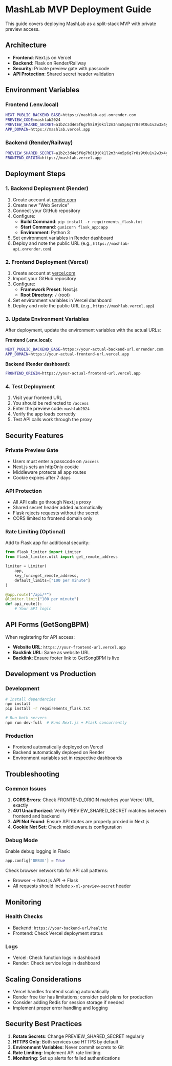 # MashLab MVP Deployment Guide

This guide covers deploying MashLab as a split-stack MVP with private preview access.

## Architecture

- **Frontend**: Next.js on Vercel
- **Backend**: Flask on Render/Railway
- **Security**: Private preview gate with passcode
- **API Protection**: Shared secret header validation

## Environment Variables

### Frontend (.env.local)
```bash
NEXT_PUBLIC_BACKEND_BASE=https://mashlab-api.onrender.com
PREVIEW_CODE=mashlab2024
PREVIEW_SHARED_SECRET=a1b2c3d4e5f6g7h8i9j0k1l2m3n4o5p6q7r8s9t0u1v2w3x4y5z6a7b8c9d0e1f2g3h4i5j6k7l8m9n0o1p2q3r4s5t6u7v8w9x0y1z2
APP_DOMAIN=https://mashlab.vercel.app
```

### Backend (Render/Railway)
```bash
PREVIEW_SHARED_SECRET=a1b2c3d4e5f6g7h8i9j0k1l2m3n4o5p6q7r8s9t0u1v2w3x4y5z6a7b8c9d0e1f2g3h4i5j6k7l8m9n0o1p2q3r4s5t6u7v8w9x0y1z2
FRONTEND_ORIGIN=https://mashlab.vercel.app
```

## Deployment Steps

### 1. Backend Deployment (Render)

1. Create account at [render.com](https://render.com)
2. Create new "Web Service"
3. Connect your GitHub repository
4. Configure:
   - **Build Command**: `pip install -r requirements_flask.txt`
   - **Start Command**: `gunicorn flask_app:app`
   - **Environment**: Python 3
5. Set environment variables in Render dashboard
6. Deploy and note the public URL (e.g., `https://mashlab-api.onrender.com`)

### 2. Frontend Deployment (Vercel)

1. Create account at [vercel.com](https://vercel.com)
2. Import your GitHub repository
3. Configure:
   - **Framework Preset**: Next.js
   - **Root Directory**: `/` (root)
4. Set environment variables in Vercel dashboard
5. Deploy and note the public URL (e.g., `https://mashlab.vercel.app`)

### 3. Update Environment Variables

After deployment, update the environment variables with the actual URLs:

**Frontend (.env.local)**:
```bash
NEXT_PUBLIC_BACKEND_BASE=https://your-actual-backend-url.onrender.com
APP_DOMAIN=https://your-actual-frontend-url.vercel.app
```

**Backend (Render dashboard)**:
```bash
FRONTEND_ORIGIN=https://your-actual-frontend-url.vercel.app
```

### 4. Test Deployment

1. Visit your frontend URL
2. You should be redirected to `/access`
3. Enter the preview code: `mashlab2024`
4. Verify the app loads correctly
5. Test API calls work through the proxy

## Security Features

### Private Preview Gate
- Users must enter a passcode on `/access`
- Next.js sets an httpOnly cookie
- Middleware protects all app routes
- Cookie expires after 7 days

### API Protection
- All API calls go through Next.js proxy
- Shared secret header added automatically
- Flask rejects requests without the secret
- CORS limited to frontend domain only

### Rate Limiting (Optional)
Add to Flask app for additional security:
```python
from flask_limiter import Limiter
from flask_limiter.util import get_remote_address

limiter = Limiter(
    app,
    key_func=get_remote_address,
    default_limits=["100 per minute"]
)

@app.route("/api/*")
@limiter.limit("100 per minute")
def api_route():
    # Your API logic
```

## API Forms (GetSongBPM)

When registering for API access:

- **Website URL**: `https://your-frontend-url.vercel.app`
- **Backlink URL**: Same as website URL
- **Backlink**: Ensure footer link to GetSongBPM is live

## Development vs Production

### Development
```bash
# Install dependencies
npm install
pip install -r requirements_flask.txt

# Run both servers
npm run dev-full  # Runs Next.js + Flask concurrently
```

### Production
- Frontend automatically deployed on Vercel
- Backend automatically deployed on Render
- Environment variables set in respective dashboards

## Troubleshooting

### Common Issues

1. **CORS Errors**: Check FRONTEND_ORIGIN matches your Vercel URL exactly
2. **401 Unauthorized**: Verify PREVIEW_SHARED_SECRET matches between frontend and backend
3. **API Not Found**: Ensure API routes are properly proxied in Next.js
4. **Cookie Not Set**: Check middleware.ts configuration

### Debug Mode

Enable debug logging in Flask:
```python
app.config['DEBUG'] = True
```

Check browser network tab for API call patterns:
- Browser → Next.js API → Flask
- All requests should include `x-ml-preview-secret` header

## Monitoring

### Health Checks
- Backend: `https://your-backend-url/healthz`
- Frontend: Check Vercel deployment status

### Logs
- Vercel: Check function logs in dashboard
- Render: Check service logs in dashboard

## Scaling Considerations

- Vercel handles frontend scaling automatically
- Render free tier has limitations; consider paid plans for production
- Consider adding Redis for session storage if needed
- Implement proper error handling and logging

## Security Best Practices

1. **Rotate Secrets**: Change PREVIEW_SHARED_SECRET regularly
2. **HTTPS Only**: Both services use HTTPS by default
3. **Environment Variables**: Never commit secrets to Git
4. **Rate Limiting**: Implement API rate limiting
5. **Monitoring**: Set up alerts for failed authentications
